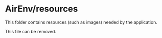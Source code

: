 # AirEnv/resources

This folder contains resources (such as images) needed by the application. 

This file can be removed.
